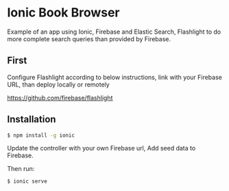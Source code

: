 Ionic Book Browser
=====================

Example of an app using Ionic, Firebase and Elastic Search, Flashlight to do more complete search queries than provided by Firebase.

## First

Configure Flashlight according to below instructions,
link with your Firebase URL, than deploy locally or remotely

https://github.com/firebase/flashlight

## Installation

```bash
$ npm install -g ionic
```

Update the controller with your own Firebase url,
Add seed data to Firebase.

Then run:

```bash
$ ionic serve
```
